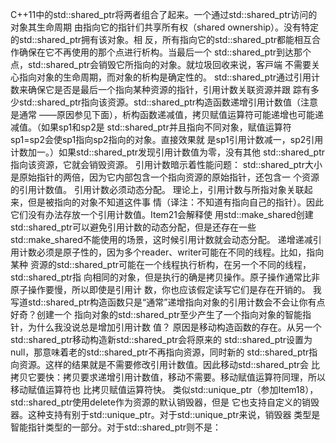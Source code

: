 C++11中的std::shared_ptr将两者组合了起来。⼀个通过std::shared_ptr访问的对象其⽣命周期
由指向它的指针们共享所有权（shared ownership）。没有特定的std::shared_ptr拥有该对象。相
反，所有指向它的std::shared_ptr都能相互合作确保在它不再使⽤的那个点进⾏析构。当最后⼀个
std::shared_ptr到达那个点，std::shared_ptr会销毁它所指向的对象。就垃圾回收来说，客⼾端
不需要关⼼指向对象的⽣命周期，而对象的析构是确定性的。
std::shared_ptr通过引⽤计数来确保它是否是最后⼀个指向某种资源的指针，引⽤计数关联资源并跟
踪有多少std::shared_ptr指向该资源。std::shared_ptr构造函数递增引⽤计数值（注意是通常
——原因参⻅下⾯），析构函数递减值，拷⻉赋值运算符可能递增也可能递减值。（如果sp1和sp2是
std::shared_ptr并且指向不同对象，赋值运算符sp1=sp2会使sp1指向sp2指向的对象。直接效果就
是sp1引⽤计数减⼀，sp2引⽤计数加⼀。）如果std::shared_ptr发现引⽤计数值为零，没有其他
std::shared_ptr指向该资源，它就会销毁资源。
引⽤计数暗⽰着性能问题：
    std::shared_ptr⼤小是原始指针的两倍，因为它内部包含⼀个指向资源的原始指针，还包含⼀
    个资源的引⽤计数值。
    引⽤计数必须动态分配。 理论上，引⽤计数与所指对象关联起来，但是被指向的对象不知道这件事
    情（译注：不知道有指向⾃⼰的指针）。因此它们没有办法存放⼀个引⽤计数值。Item21会解释使
    ⽤std::make_shared创建std::shared_ptr可以避免引⽤计数的动态分配，但是还存在⼀些
    std::make_shared不能使⽤的场景，这时候引⽤计数就会动态分配。
    递增递减引⽤计数必须是原⼦性的，因为多个reader、writer可能在不同的线程。⽐如，指向某种
    资源的std::shared_ptr可能在⼀个线程执⾏析构，在另⼀个不同的线程，std::shared_ptr指
    向相同的对象，但是执⾏的确是拷⻉操作。原⼦操作通常⽐⾮原⼦操作要慢，所以即使是引⽤计
    数，你也应该假定读写它们是存在开销的。
    我写道std::shared_ptr构造函数只是“通常”递增指向对象的引⽤计数会不会让你有点好奇？创建⼀个
指向对象的std::shared_ptr⾄少产⽣了⼀个指向对象的智能指针，为什么我没说总是增加引⽤计数
值？
原因是移动构造函数的存在。从另⼀个std::shared_ptr移动构造新std::shared_ptr会将原来的
std::shared_ptr设置为null，那意味着⽼的std::shared_ptr不再指向资源，同时新的
std::shared_ptr指向资源。这样的结果就是不需要修改引⽤计数值。因此移动std::shared_ptr会
⽐拷⻉它要快：拷⻉要求递增引⽤计数值，移动不需要。移动赋值运算符同理，所以移动赋值运算符也
⽐拷⻉赋值运算符快。
类似std::unique_ptr（参加Item18），std::shared_ptr使⽤delete作为资源的默认销毁器，但是
它也⽀持⾃定义的销毁器。这种⽀持有别于std::unique_ptr。对于std::unique_ptr来说，销毁器
类型是智能指针类型的⼀部分。对于std::shared_ptr则不是：